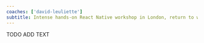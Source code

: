 ```yaml
---
coaches: ['david-leuliette']
subtitle: Intense hands-on React Native workshop in London, return to work as a React Native specialist
---
```


TODO ADD TEXT
